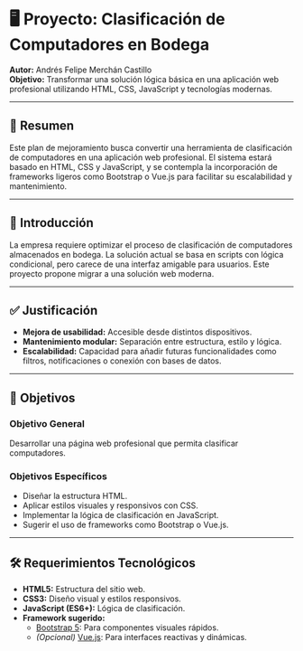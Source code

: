 # 🖥️ Proyecto: Clasificación de Computadores en Bodega

**Autor:** Andrés Felipe Merchán Castillo  
**Objetivo:** Transformar una solución lógica básica en una aplicación web profesional utilizando HTML, CSS, JavaScript y tecnologías modernas.

---

## 📌 Resumen

Este plan de mejoramiento busca convertir una herramienta de clasificación de computadores en una aplicación web profesional. El sistema estará basado en HTML, CSS y JavaScript, y se contempla la incorporación de frameworks ligeros como Bootstrap o Vue.js para facilitar su escalabilidad y mantenimiento.

---

## 🧾 Introducción

La empresa requiere optimizar el proceso de clasificación de computadores almacenados en bodega. La solución actual se basa en scripts con lógica condicional, pero carece de una interfaz amigable para usuarios. Este proyecto propone migrar a una solución web moderna.

---

## ✅ Justificación

- **Mejora de usabilidad:** Accesible desde distintos dispositivos.
- **Mantenimiento modular:** Separación entre estructura, estilo y lógica.
- **Escalabilidad:** Capacidad para añadir futuras funcionalidades como filtros, notificaciones o conexión con bases de datos.

---

## 🎯 Objetivos

### Objetivo General
Desarrollar una página web profesional que permita clasificar computadores.

### Objetivos Específicos

- Diseñar la estructura HTML.
- Aplicar estilos visuales y responsivos con CSS.
- Implementar la lógica de clasificación en JavaScript.
- Sugerir el uso de frameworks como Bootstrap o Vue.js.

---

## 🛠️ Requerimientos Tecnológicos

- **HTML5:** Estructura del sitio web.
- **CSS3:** Diseño visual y estilos responsivos.
- **JavaScript (ES6+):** Lógica de clasificación.
- **Framework sugerido:**  
  - [Bootstrap 5](https://getbootstrap.com): Para componentes visuales rápidos.  
  - *(Opcional)* [Vue.js](https://vuejs.org): Para interfaces reactivas y dinámicas.
